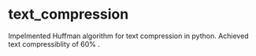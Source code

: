 text_compression
================

Impelmented Huffman algorithm for text compression in python. Achieved text compressiblity of 60% .
